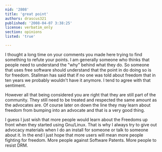 ```yaml
---
nid: '2808'
title: 'great point'
authors: drascus321
published: '2008-04-07 3:38:25'
license: verbatim_only
section: opinions
listed: 'true'

---
```

I thought a long time on your comments you made here trying to find something to refute your points. I am generally someone who thinks that people need to understand the "why" behind what they do. So someone that uses free software should understand that the point in do doing so is for freedom. Stallman has said that if no one was told about freedom that in ten years we probably wouldn't have it anymore. I tend to agree with that sentiment. 

However all that being considered you are right that they are still part of the community. They still need to be treated and respected the same amount as the advocates are. Of course later on down the line they may learn about freedom from bumping into an advocate and that is a very good thing. 

I guess I just wish that more people would learn about the Freedoms up front when they started using Gnu/Linux. That is why I always try to give out advocacy materials when I do an install for someone or talk to someone about it. In the end I just hope that more users will mean more people fighting for freedom. More people against Software Patents. More people to resist DRM. 